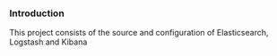 ### Introduction
This project consists of the source and configuration of Elasticsearch, Logstash and Kibana

